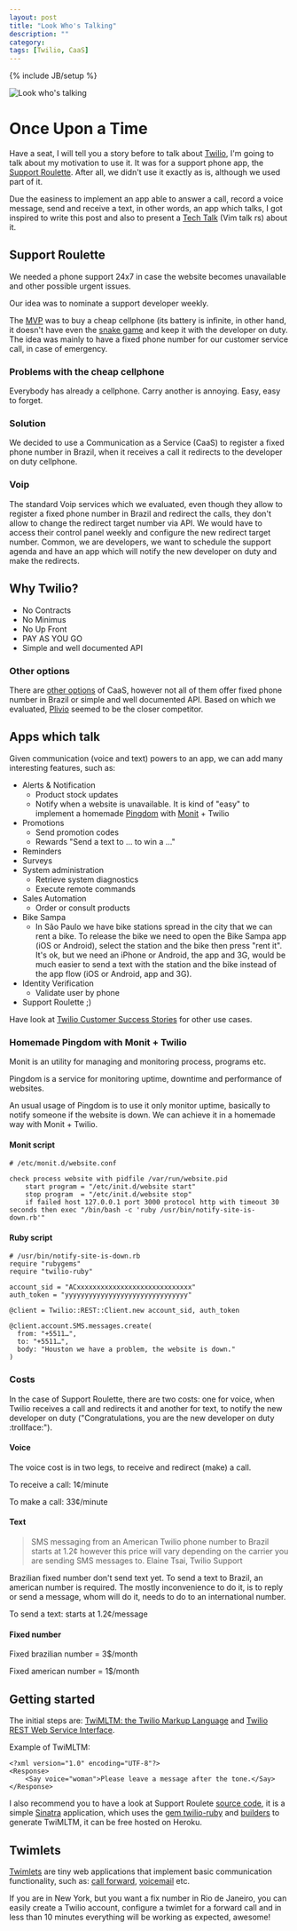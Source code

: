```yaml
---
layout: post
title: "Look Who's Talking"
description: ""
category: 
tags: [Twilio, CaaS]
---
```

{% include JB/setup %}

![Look who's talking](/assets/images/posts/look-who-is-talking.jpg)

# Once Upon a Time

Have a seat, I will tell you a story before to talk about [Twilio](http://www.twilio.com/), I'm going to talk about my motivation to use it. It was for a support phone app, the [Support Roulette](https://github.com/phstc/support-roulette). After all, we didn't use it exactly as is, although we used part of it.


Due the easiness to implement an app able to answer a call, record a voice message, send and receive a text, in other words, an app which talks, I got inspired to write this post and also to present a [Tech Talk](https://github.com/phstc/support-roulette/tree/master/slides) (Vim talk rs) about it.

## Support Roulette

We needed a phone support 24x7 in case the website becomes unavailable and other possible urgent issues.

Our idea was to nominate a support developer weekly.

The [MVP](http://en.wikipedia.org/wiki/Minimum_viable_product) was to buy a cheap cellphone (its battery is infinite, in other hand, it doesn't have even the [snake game](http://en.wikipedia.org/wiki/Snake_(video_game\))) and keep it with the  developer on duty. The idea was mainly to have a fixed phone number for our customer service call, in case of emergency.

### Problems with the cheap cellphone

Everybody has already a cellphone. Carry another is annoying. Easy, easy to forget.

### Solution

We decided to use a Communication as a Service (CaaS) to register a fixed phone number in Brazil, when it receives a call it redirects to the developer on duty cellphone.

### Voip

The standard Voip services which we evaluated, even though they allow to register a fixed phone number in Brazil and redirect the calls, they don't allow to change the redirect target number via API. We would have to access their control panel weekly and configure the new redirect target number. Common, we are developers, we want to schedule the support agenda and have an app which will notify the new developer on duty and make the redirects. 

## Why Twilio?

* No Contracts
* No Minimus
* No Up Front
* PAY AS YOU GO
* Simple and well documented API

### Other options

There are [other options](http://en.wikipedia.org/wiki/Twilio#Competitors) of CaaS, however not all of them offer fixed phone number in Brazil or simple and well documented API. Based on which we evaluated, [Plivio](http://www.plivo.com/) seemed to be the closer competitor.

## Apps which talk

Given communication (voice and text) powers to an app, we can add many interesting features, such as:

* Alerts & Notification
  * Product stock updates
  * Notify when a website is unavailable. It is kind of "easy" to implement a homemade [Pingdom](https://www.pingdom.com/) with [Monit](http://mmonit.com/monit/) + Twilio
* Promotions
  * Send promotion codes
  * Rewards "Send a text to … to win a ..."
* Reminders
* Surveys
* System administration
  * Retrieve system diagnostics
  * Execute remote commands
* Sales Automation
  * Order or consult products
* Bike Sampa
  * In São Paulo we have bike stations spread in the city that we can rent a bike. To release the bike we need to open the Bike Sampa app (iOS or Android), select the station and the bike then press "rent it". It's ok, but we need an iPhone or Android, the app and 3G, would be much easier to send a text with the station and the bike instead of the app flow (iOS or Android, app and 3G).
* Identity Verification
  * Validate user by phone
* Support Roulette ;)

Have look at [Twilio Customer Success Stories](http://www.twilio.com/gallery/customers) for other use cases.

### Homemade Pingdom with Monit + Twilio

Monit is an utility for managing and monitoring process, programs etc.

Pingdom is a service for monitoring uptime, downtime and performance of websites.

An usual usage of Pingdom is to use it only monitor uptime, basically to notify someone if the website is down. We can achieve it in a homemade way with Monit + Twilio.

#### Monit script

    # /etc/monit.d/website.conf
    
    check process website with pidfile /var/run/website.pid
	    start program = "/etc/init.d/website start"
	    stop program  = "/etc/init.d/website stop"
	    if failed host 127.0.0.1 port 3000 protocol http with timeout 30 seconds then exec "/bin/bash -c 'ruby /usr/bin/notify-site-is-down.rb'"

#### Ruby script

    # /usr/bin/notify-site-is-down.rb
    require "rubygems"
    require "twilio-ruby"
    
    account_sid = "ACxxxxxxxxxxxxxxxxxxxxxxxxxxxxx"
    auth_token = "yyyyyyyyyyyyyyyyyyyyyyyyyyyyyyy"
    
    @client = Twilio::REST::Client.new account_sid, auth_token
    
    @client.account.SMS.messages.create(
      from: "+5511…",
      to: "+5511…",
      body: "Houston we have a problem, the website is down."
    )

### Costs

In the case of Support Roulette, there are two costs: one for voice, when Twilio receives a call and redirects it and another for text, to notify the new developer on duty ("Congratulations, you are the new developer on duty :trollface:").

#### Voice

The voice cost is in two legs, to receive and redirect (make) a call.

To receive a call: 1¢/minute

To make a call: 33¢/minute

#### Text

> SMS messaging from an American Twilio phone number to Brazil starts at 1.2¢ however this price will vary depending on the carrier you are sending SMS messages to.
> Elaine Tsai, Twilio Support

Brazilian fixed number don't send text yet. To send a text to Brazil, an american number is required. The mostly inconvenience to do it, is to reply or send a message, whom will do it, needs to do to an international number.

To send a text: starts at 1.2¢/message

#### Fixed number

Fixed brazilian number = 3$/month

Fixed american number = 1$/month

## Getting started

The initial steps are: [TwiMLTM: the Twilio Markup Language](http://www.twilio.com/docs/api/twiml) and
[Twilio REST Web Service Interface](http://www.twilio.com/docs/api/rest).

Example of TwiMLTM:

    <?xml version="1.0" encoding="UTF-8"?>
    <Response>
        <Say voice="woman">Please leave a message after the tone.</Say>
    </Response>

I also recommend you to have a look at Support Roulete [source code](https://github.com/phstc/support-roulette), it is a simple [Sinatra](https://github.com/sinatra/sinatra) application, which uses the [gem twilio-ruby](https://github.com/twilio/twilio-ruby) and [builders](https://github.com/phstc/support-roulette/blob/master/views/support_roulette_call.builder) to generate TwiMLTM, it can be free hosted on Heroku.

## Twimlets

[Twimlets](https://www.twilio.com/labs/twimlets) are tiny web applications that implement basic communication functionality, such as: [call forward](https://www.twilio.com/labs/twimlets/forward), [voicemail](https://www.twilio.com/labs/twimlets/voicemail) etc. 

If you are in New York, but you want a fix number in Rio de Janeiro, you can easily create a Twilio account, configure a twimlet for a forward call and in less than 10 minutes everything will be working as expected, awesome!
